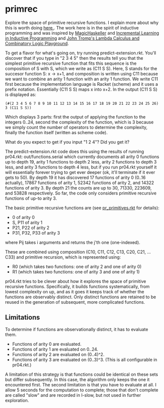primrec
=======

Explore the space of primitive recursive functions. I explain more about why this is worth doing [here.](https://github.com/mcoram/primrec/blob/master/raison%20d'e%CC%82tre.md). The work here is in the spirit of inductive programming and was inspired by [MagicHaskeller](http://nautilus.cs.miyazaki-u.ac.jp/~skata/MagicHaskeller.html) and [Incremental Learning in Inductive Programming](http://www.cogsys.wiai.uni-bamberg.de/aaip09/aaip09_submissions/incremental.pdf) and [John Tromp's Lambda Calculus and Combinatory Logic Playground](http://homepages.cwi.nl/~tromp/cl/cl.html).

To get a flavor for what's going on, try running predict-extension.rkt. You'll discover that if you type in "2 3 4 5" then the results tell you that the simplest
primitive recursive function that fits this sequence is the
composition of S with S, which we write as (C11 S S). Here, S stands
for the succesor function S: x -> x+1, and composition is written
using C11 because we want to combine an arity 1 function with an arity
1 function. We write C11 first because the implementation language is
Racket (scheme) and it uses a prefix notation. Essentially (C11 S S) maps x into x+2. 
In the output (C11 S S) is displayed as:

    (#(2 3 4 5 6 7 8 9 10 11 12 13 14 15 16 17 18 19 20 21 22 23 24 25 26) 3 (C11 S S))

Which displays 3 parts: first the output of applying the function to the integers 0..24,
second the complexity of the function, which is 3 because we simply count the number of
operators to determine the complexity, finally the function itself (written as scheme code).

What do you expect to get if you input "1 2 4"? Did you get it?

The predict-extension.rkt code does this using the results of running pr04.rkt: out/functions.serial
which currently documents all arity 0 functions up to depth 19, arity 1 functions to depth 2 less,
arity 2 functions to depth 3 less, and arity 3 functions to depth 4 less, but if you run pr04.rkt yourself
it will essentially forever trying to get ever deeper (ok, it'll terminate if it ever gets to 50).
By depth 19 it has discovered 17 functions of arity 0 (0..16 actually), 17867 functions of arity 1, 52342 functions of arity 2, and 14322 functions of arity 3.
By depth 21 the counts are up to 30, 71330, 223609, and 53828 respectively.
So far, the code only considers primitive recursive functions of up-to arity 3.

The basic primitive recursive functions are (see [pr_primitives.rkt](https://github.com/mcoram/primrec/blob/master/pr_primitives.rkt) for details):
*  0 of arity 0
*  S, P11 of arity 1
*  P21, P22 of arity 2
*  P31, P32, P33 of arity 3

where Pij takes i arguments and returns the j'th one (one-indexed).

These are combined using composition (C10, C11, C12, C13, C20, C21, ... C33) and primitive recursion,
which is represented using:
*  R0 (which takes two functions: one of arity 2 and one of arity 0)
*  R1 (which takes two functions: one of arity 3 and one of arity 1)

pr04.rkt tries to be clever about how it explores the space of primitive recursive functions. Specifically,
it builds functions systematically, from lowest complexity on up, and as it goes it keeps track of whether
the functions are observably distinct. Only distinct functions are retained to be reused in the generation of
subsequent, more complicated functions.

Limitations
-----------

To determine if functions are observationally distinct, it has to evaluate them.
* Functions of arity 0 are evaluated.
* Functions of arity 1 are evaluated on 0..24.
* Functions of arity 2 are evaluated on (0..4)^2.
* Functions of arity 3 are evaluated on (0..3)^3.
(This is all configurable in pr04.rkt.)

A limitation of this strategy is that functions could be identical on these sets but differ subsequently. In this case,
the algorithm only keeps the one it encountered first. The second limitation is that you have to evaluate at all.
I allow 5 seconds for the computation to complete; those that don't complete are called "slow" and are recorded in l-slow,
but not used in further exploration.
